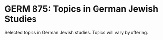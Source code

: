 # GERM 875: Topics in German Jewish Studies

Selected topics in German Jewish studies. Topics will vary by offering.
